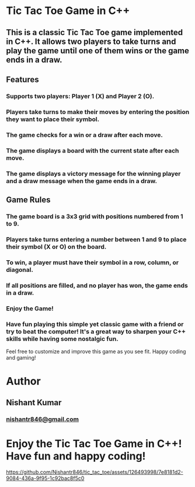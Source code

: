 # Tic Tac Toe Game in C++
## This is a classic Tic Tac Toe game implemented in C++. It allows two players to take turns and play the game until one of them wins or the game ends in a draw.

## Features
### Supports two players: Player 1 (X) and Player 2 (O).
### Players take turns to make their moves by entering the position they want to place their symbol.
### The game checks for a win or a draw after each move.
### The game displays a board with the current state after each move.
### The game displays a victory message for the winning player and a draw message when the game ends in a draw.



## Game Rules
### The game board is a 3x3 grid with positions numbered from 1 to 9.
### Players take turns entering a number between 1 and 9 to place their symbol (X or O) on the board.
### To win, a player must have their symbol in a row, column, or diagonal.
### If all positions are filled, and no player has won, the game ends in a draw.
### Enjoy the Game!
### Have fun playing this simple yet classic game with a friend or try to beat the computer! It's a great way to sharpen your C++ skills while having some nostalgic fun.

Feel free to customize and improve this game as you see fit. Happy coding and gaming!

# Author
## Nishant Kumar
### nishantr846@gmail.com
# Enjoy the Tic Tac Toe Game in C++! Have fun and happy coding!

https://github.com/Nishantr846/tic_tac_toe/assets/126493998/7e8181d2-9084-436a-9f95-1c92bac8f5c0

